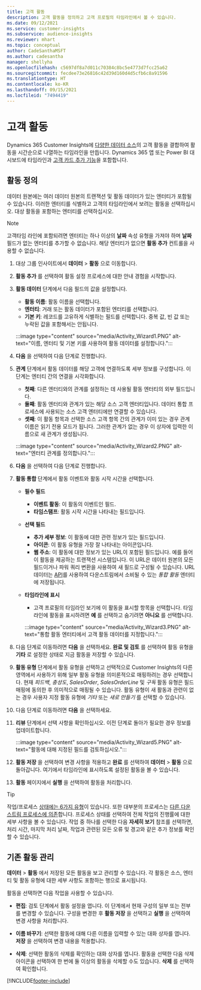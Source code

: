```yaml
---
title: 고객 활동
description: 고객 활동을 정의하고 고객 프로필의 타임라인에서 볼 수 있습니다.
ms.date: 09/12/2021
ms.service: customer-insights
ms.subservice: audience-insights
ms.reviewer: mhart
ms.topic: conceptual
author: CadeSanthaMSFT
ms.author: cadesantha
manager: shellyha
ms.openlocfilehash: c5697df8a7d011c70384c8bc5e4773d7fcc25a62
ms.sourcegitcommit: fecdee73e26816c42d39d160d4d5cfb6c8a91596
ms.translationtype: HT
ms.contentlocale: ko-KR
ms.lasthandoff: 09/15/2021
ms.locfileid: "7494419"
---
```

# <a name="customer-activities"></a>고객 활동

Dynamics 365 Customer Insights에 [다양한 데이터 소스](data-sources.md)의 고객 활동을 결합하여 활동을 시간순으로 나열하는 타임라인을 만듭니다. Dynamics 365 앱 또는 Power BI 대시보드에 타임라인과 [고객 카드 추가 기능](customer-card-add-in.md)을 포함합니다.

## <a name="define-an-activity"></a>활동 정의

데이터 원본에는 여러 데이터 원본의 트랜잭션 및 활동 데이터가 있는 엔터티가 포함될 수 있습니다. 이러한 엔터티를 식별하고 고객의 타임라인에서 보려는 활동을 선택하십시오. 대상 활동을 포함하는 엔터티를 선택하십시오.

> [!NOTE]
> 고객타임 라인에 포함되려면 엔터티는 하나 이상의 **날짜** 속성 유형을 가져야 하며 **날짜** 필드가 없는 엔터티를 추가할 수 없습니다. 해당 엔터티가 없으면 **활동 추가** 컨트롤을 사용할 수 없습니다.

1. 대상 그룹 인사이트에서 **데이터** > **활동** 으로 이동합니다.

1. **활동 추가** 를 선택하여 활동 설정 프로세스에 대한 안내 경험을 시작합니다.

1. **활동 데이터** 단계에서 다음 필드의 값을 설정합니다.

   - **활동 이름**: 활동 이름을 선택합니다.
   - **엔터티**: 거래 또는 활동 데이터가 포함된 엔터티를 선택합니다.
   - **기본 키**: 레코드를 고유하게 식별하는 필드를 선택합니다. 중복 값, 빈 값 또는 누락된 값을 포함해서는 안됩니다.

   :::image type="content" source="media/Activity_Wizard1.PNG" alt-text="이름, 엔터티 및 기본 키를 사용하여 활동 데이터를 설정합니다.":::

1. **다음** 을 선택하여 다음 단계로 진행합니다.

1. **관계** 단계에서 활동 데이터를 해당 고객에 연결하도록 세부 정보를 구성합니다. 이 단계는 엔터티 간의 연결을 시각화합니다.  

   - **첫째**: 다른 엔터티와의 관계를 설정하는 데 사용될 활동 엔터티의 외부 필드입니다.
   - **둘째**: 활동 엔터티와 관계가 있는 해당 소스 고객 엔터티입니다. 데이터 통합 프로세스에 사용되는 소스 고객 엔터티에만 연결할 수 있습니다.
   - **셋째**: 이 활동 항목과 선택한 소스 고객 항목 간의 관계가 이미 있는 경우 관계 이름은 읽기 전용 모드가 됩니다. 그러한 관계가 없는 경우 이 상자에 입력한 이름으로 새 관계가 생성됩니다.

   :::image type="content" source="media/Activity_Wizard2.PNG" alt-text="엔터티 관계를 정의합니다.":::

1. **다음** 을 선택하여 다음 단계로 진행합니다. 

1. **활동 통합** 단계에서 활동 이벤트와 활동 시작 시간을 선택합니다. 
   - **필수 필드**
      - **이벤트 활동**: 이 활동의 이벤트인 필드.
      - **타임스탬프**: 활동 시작 시간을 나타내는 필드입니다.

   - **선택 필드**
      - **추가 세부 정보**: 이 활동에 대한 관련 정보가 있는 필드입니다.
      - **아이콘**: 이 활동 유형을 가장 잘 나타내는 아이콘입니다.
      - **웹 주소**: 이 활동에 대한 정보가 있는 URL이 포함된 필드입니다. 예를 들어 이 활동을 제공하는 트랜잭션 시스템입니다. 이 URL은 데이터 원본의 모든 필드이거나 파워 쿼리 변환을 사용하여 새 필드로 구성될 수 있습니다. URL 데이터는 [API](apis.md)를 사용하여 다운스트림에서 소비될 수 있는 *통합 활동* 엔터티에 저장됩니다.

   - **타임라인에 표시**
      - 고객 프로필의 타임라인 보기에 이 활동을 표시할 항목을 선택합니다. 타임라인에 활동을 표시하려면 **예** 를 선택하고 숨기려면 **아니요** 를 선택합니다.

      :::image type="content" source="media/Activity_Wizard3.PNG" alt-text="통합 활동 엔터티에서 고객 활동 데이터를 지정합니다.":::

1. 다음 단계로 이동하려면 **다음** 을 선택하세요. **완료 및 검토** 를 선택하여 활동 유형을 **기타** 로 설정한 상태로 지금 활동을 저장할 수 있습니다. 

1. **활동 유형** 단계에서 활동 유형을 선택하고 선택적으로 Customer Insights의 다른 영역에서 사용하기 위해 일부 활동 유형을 의미론적으로 매핑하려는 경우 선택합니다. 현재 *피드백*, *충성도*, *SalesOrder*, *SalesOrderLine* 및 *구독* 활동 유형은 필드 매핑에 동의한 후 의미적으로 매핑될 수 있습니다. 활동 유형이 새 활동과 관련이 없는 경우 사용자 지정 활동 유형에 *기타* 또는 *새로 만들기* 를 선택할 수 있습니다.

1. 다음 단계로 이동하려면 **다음** 을 선택하세요. 

1. **리뷰** 단계에서 선택 사항을 확인하십시오. 이전 단계로 돌아가 필요한 경우 정보를 업데이트합니다.

   :::image type="content" source="media/Activity_Wizard5.PNG" alt-text="활동에 대해 지정된 필드를 검토하십시오.":::
   
1. **활동 저장** 을 선택하여 변경 사항을 적용하고 **완료** 를 선택하여 **데이터** > **활동** 으로 돌아갑니다. 여기에서 타임라인에 표시하도록 설정된 활동을 볼 수 있습니다. 

1. **활동** 페이지에서 **실행** 을 선택하여 활동을 처리합니다. 

> [!TIP]
> 작업/프로세스 [상태에는 6가지 유형](system.md#status-types)이 있습니다. 또한 대부분의 프로세스는 [다른 다운스트림 프로세스에 의존](system.md#refresh-policies)합니다. 프로세스 상태를 선택하여 전체 작업의 진행률에 대한 세부 사항을 볼 수 있습니다. 작업 중 하나를 선택한 다음 **자세히 보기** 참조를 선택하면, 처리 시간, 마지막 처리 날짜, 작업과 관련된 모든 오류 및 경고와 같은 추가 정보를 확인할 수 있습니다.


## <a name="manage-existing-activities"></a>기존 활동 관리

**데이터** > **활동** 에서 저장된 모든 활동을 보고 관리할 수 있습니다. 각 활동은 소스, 엔터티 및 활동 유형에 대한 세부 사항도 포함하는 행으로 표시됩니다.

활동을 선택하면 다음 작업을 사용할 수 있습니다. 

- **편집**: 검토 단계에서 활동 설정을 엽니다. 이 단계에서 현재 구성의 일부 또는 전부를 변경할 수 있습니다. 구성을 변경한 후 **활동 저장** 을 선택하고 **실행** 을 선택하여 변경 사항을 처리합니다.

- **이름 바꾸기**: 선택한 활동에 대해 다른 이름을 입력할 수 있는 대화 상자를 엽니다. **저장** 을 선택하여 변경 내용을 적용합니다.

- **삭제**: 선택한 활동의 삭제를 확인하는 대화 상자를 엽니다. 활동을 선택한 다음 삭제 아이콘을 선택하여 한 번에 둘 이상의 활동을 삭제할 수도 있습니다. **삭제** 를 선택하여 확인합니다.

[!INCLUDE[footer-include](../includes/footer-banner.md)]
